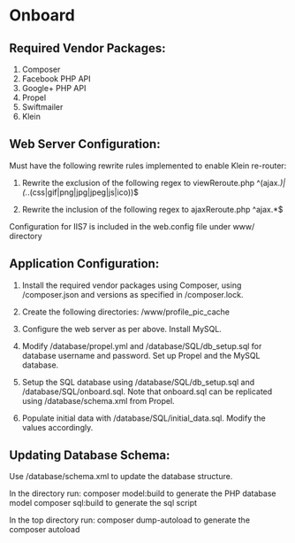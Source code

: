 Onboard
=======

Required Vendor Packages:
-------
1. Composer
2. Facebook PHP API
3. Google+ PHP API
4. Propel
5. Swiftmailer
6. Klein


Web Server Configuration:
-------

Must have the following rewrite rules implemented to enable Klein re-router:

  1. Rewrite the exclusion of the following regex to viewReroute.php
     ^(ajax.*)|(.*\.(css|gif|png|jpg|jpeg|js|ico))$
     
  2. Rewrite the inclusion of the following regex to ajaxReroute.php
     ^ajax.*$
     
Configuration for IIS7 is included in the web.config file under www/ directory


Application Configuration:
-------

1. Install the required vendor packages using Composer, using 
   /composer.json and versions as specified in /composer.lock.
   
2. Create the following directories:
   /www/profile_pic_cache
   
3. Configure the web server as per above. Install MySQL.

4. Modify /database/propel.yml and /database/SQL/db_setup.sql for database username and password.
   Set up Propel and the MySQL database.

5. Setup the SQL database using /database/SQL/db_setup.sql and /database/SQL/onboard.sql.
   Note that onboard.sql can be replicated using /database/schema.xml from Propel.
   
6. Populate initial data with /database/SQL/initial_data.sql.
   Modify the values accordingly.
   

Updating Database Schema:
-------

Use /database/schema.xml to update the database structure.

In the directory run:
  composer model:build      to generate the PHP database model
  composer sql:build        to generate the sql script
  
In the top directory run:
  composer dump-autoload    to generate the composer autoload